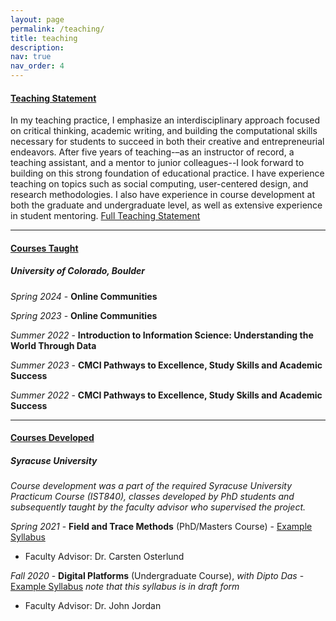 ```yaml
---
layout: page
permalink: /teaching/
title: teaching
description:
nav: true
nav_order: 4
---
```

#### <u><b>Teaching Statement</b></u>

In my teaching practice, I emphasize an interdisciplinary approach focused on critical thinking, academic writing, and building the computational skills necessary for students to succeed in both their creative and entrepreneurial endeavors. After five years of teaching-–as an instructor of record, a teaching assistant, and a mentor to junior colleagues--I look forward to building on this strong foundation of educational practice. I have experience teaching on topics such as social computing, user-centered design, and research methodologies. I also have experience in course development at both the graduate and undergraduate level, as well as extensive experience in student mentoring. [Full Teaching Statement](/assets/pdf/teachingstatement.pdf)

- - -

#### <u><b>Courses Taught</b></u>
##### **University of Colorado, Boulder**

*Spring 2024* - **Online Communities**

*Spring 2023* - **Online Communities**

*Summer 2022* - **Introduction to Information Science: Understanding the World Through Data**

*Summer 2023* - **CMCI Pathways to Excellence, Study Skills and Academic Success**

*Summer 2022* - **CMCI Pathways to Excellence, Study Skills and Academic Success**

- - -

#### <b><u>Courses Developed</u></b>
##### **Syracuse University**

*Course development was a part of the required Syracuse University Practicum Course (IST840), classes developed by PhD students and subsequently taught by the faculty advisor who supervised the project.*

*Spring 2021* - **Field and Trace Methods** (PhD/Masters Course) - [Example Syllabus](/assets/pdf/trace_methods.pdf)

- Faculty Advisor: Dr. Carsten Osterlund

*Fall 2020* -  **Digital Platforms** (Undergraduate Course), *with Dipto Das* - [Example Syllabus](/assets/pdf/digitalplatforms.pdf) *note that this syllabus is in draft form*

- Faculty Advisor: Dr. John Jordan
